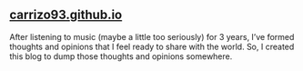 ## [carrizo93.github.io](https://carrizo93.github.io/)

After listening to music (maybe a little too seriously) for 3 years, I’ve formed thoughts and opinions that I feel ready to share with the world. So, I created this blog to dump those thoughts and opinions somewhere.
